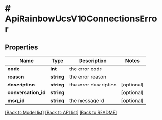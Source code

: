 # # ApiRainbowUcsV10ConnectionsError

## Properties

Name | Type | Description | Notes
------------ | ------------- | ------------- | -------------
**code** | **int** | the error code | 
**reason** | **string** | the error reason | 
**description** | **string** | the error description | [optional] 
**conversation_id** | **string** |  | [optional] 
**msg_id** | **string** | the message Id | [optional] 

[[Back to Model list]](../../README.md#documentation-for-models) [[Back to API list]](../../README.md#documentation-for-api-endpoints) [[Back to README]](../../README.md)


